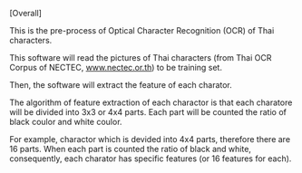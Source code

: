 [Overall]

This is the pre-process of Optical Character Recognition (OCR) of Thai characters.

This software will read the pictures of Thai characters (from Thai OCR Corpus of NECTEC, www.nectec.or.th) to be training set.

Then, the software will extract the feature of each charator.

The algorithm of feature extraction of each charactor is that each charatore will be divided into 3x3 or 4x4 parts. Each part will be counted the ratio of black coulor and white coulor.

For example, charactor which is devided into 4x4 parts, therefore there are 16 parts. When each part is counted the ratio of black and white, consequently, each charator has specific features (or 16 features for each).
